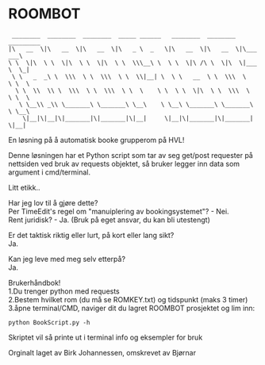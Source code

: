 # ROOMBOT #

     ________  ________  ________  _____ ______   ________  ________  _________   
    |\   __  \|\   __  \|\   __  \|\   _ \  _   \|\   __  \|\   __  \|\___   ___\ 
    \ \  \|\  \ \  \|\  \ \  \|\  \ \  \\\__\ \  \ \  \|\ /\ \  \|\  \|___ \  \_| 
     \ \   _  _\ \  \\\  \ \  \\\  \ \  \\|__| \  \ \   __  \ \  \\\  \   \ \  \  
      \ \  \\  \\ \  \\\  \ \  \\\  \ \  \    \ \  \ \  \|\  \ \  \\\  \   \ \  \ 
       \ \__\\ _\\ \_______\ \_______\ \__\    \ \__\ \_______\ \_______\   \ \__\
        \|__|\|__|\|_______|\|_______|\|__|     \|__|\|_______|\|_______|    \|__|

En løsning på å automatisk booke grupperom på HVL!

Denne løsningen har et Python script som tar av seg get/post requester på nettsiden ved bruk av requests objektet, så bruker legger inn data som argument i cmd/terminal.

Litt etikk..

Har jeg lov til å gjøre dette?\
Per TimeEdit's regel om "manuiplering av bookingsystemet"? - Nei.\
Rent juridisk? - Ja. (Bruk på eget ansvar, du kan bli utestengt)

Er det taktisk riktig eller lurt, på kort eller lang sikt?\
Ja.

Kan jeg leve med meg selv etterpå?\
Ja.

Brukerhåndbok!\
1.Du trenger python med requests\
2.Bestem hvilket rom (du må se ROMKEY.txt) og tidspunkt (maks 3 timer)\
3.åpne terminal/CMD, naviger dit du lagret ROOMBOT prosjektet og lim inn:

    python BookScript.py -h

Skriptet vil så printe ut i terminal info og eksempler for bruk


Orginalt laget av Birk Johannessen, omskrevet av Bjørnar
